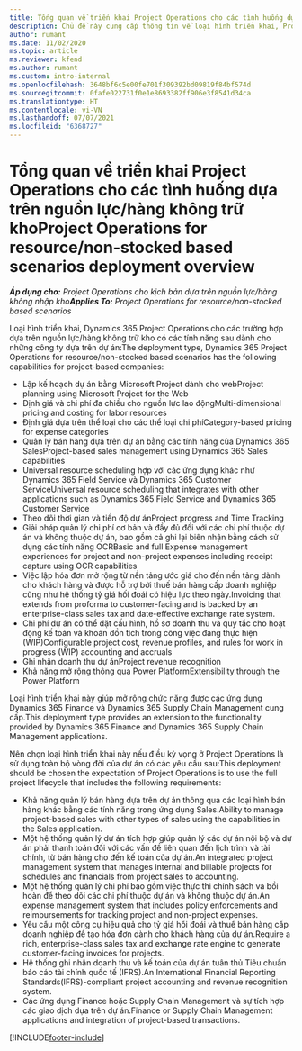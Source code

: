 ```yaml
---
title: Tổng quan về triển khai Project Operations cho các tình huống dựa trên nguồn lực/hàng không trữ kho
description: Chủ đề này cung cấp thông tin về loại hình triển khai, Project Operations cho các tình huống dựa trên nguồn lực/hàng không trữ kho.
author: rumant
ms.date: 11/02/2020
ms.topic: article
ms.reviewer: kfend
ms.author: rumant
ms.custom: intro-internal
ms.openlocfilehash: 3648bf6c5e00fe701f309392bd09819f84bf574d
ms.sourcegitcommit: 0fafe022731f0e1e8693382ff906e3f8541d34ca
ms.translationtype: HT
ms.contentlocale: vi-VN
ms.lasthandoff: 07/07/2021
ms.locfileid: "6368727"
---
```

# <a name="project-operations-for-resourcenon-stocked-based-scenarios-deployment-overview"></a><span data-ttu-id="e46e5-103">Tổng quan về triển khai Project Operations cho các tình huống dựa trên nguồn lực/hàng không trữ kho</span><span class="sxs-lookup"><span data-stu-id="e46e5-103">Project Operations for resource/non-stocked based scenarios deployment overview</span></span>

<span data-ttu-id="e46e5-104">_**Áp dụng cho:** Project Operations cho kịch bản dựa trên nguồn lực/hàng không nhập kho_</span><span class="sxs-lookup"><span data-stu-id="e46e5-104">_**Applies To:** Project Operations for resource/non-stocked based scenarios_</span></span>

<span data-ttu-id="e46e5-105">Loại hình triển khai, Dynamics 365 Project Operations cho các trường hợp dựa trên nguồn lực/hàng không trữ kho có các tính năng sau dành cho những công ty dựa trên dự án:</span><span class="sxs-lookup"><span data-stu-id="e46e5-105">The deployment type, Dynamics 365 Project Operations for resource/non-stocked based scenarios has the following capabilities for project-based companies:</span></span>

- <span data-ttu-id="e46e5-106">Lập kế hoạch dự án bằng Microsoft Project dành cho web</span><span class="sxs-lookup"><span data-stu-id="e46e5-106">Project planning using Microsoft Project for the Web</span></span>
- <span data-ttu-id="e46e5-107">Định giá và chi phí đa chiều cho nguồn lực lao động</span><span class="sxs-lookup"><span data-stu-id="e46e5-107">Multi-dimensional pricing and costing for labor resources</span></span>
- <span data-ttu-id="e46e5-108">Định giá dựa trên thể loại cho các thể loại chi phí</span><span class="sxs-lookup"><span data-stu-id="e46e5-108">Category-based pricing for expense categories</span></span>
- <span data-ttu-id="e46e5-109">Quản lý bán hàng dựa trên dự án bằng các tính năng của Dynamics 365 Sales</span><span class="sxs-lookup"><span data-stu-id="e46e5-109">Project-based sales management using Dynamics 365 Sales capabilities</span></span>
- <span data-ttu-id="e46e5-110">Universal resource scheduling hợp với các ứng dụng khác như Dynamics 365 Field Service và Dynamics 365 Customer Service</span><span class="sxs-lookup"><span data-stu-id="e46e5-110">Universal resource scheduling that integrates with other applications such as Dynamics 365 Field Service and Dynamics 365 Customer Service</span></span>
- <span data-ttu-id="e46e5-111">Theo dõi thời gian và tiến độ dự án</span><span class="sxs-lookup"><span data-stu-id="e46e5-111">Project progress and Time Tracking</span></span>
- <span data-ttu-id="e46e5-112">Giải pháp quản lý chi phí cơ bản và đầy đủ đối với các chi phí thuộc dự án và không thuộc dự án, bao gồm cả ghi lại biên nhận bằng cách sử dụng các tính năng OCR</span><span class="sxs-lookup"><span data-stu-id="e46e5-112">Basic and full Expense management experiences for project and non-project expenses including receipt capture using OCR capabilities</span></span>
- <span data-ttu-id="e46e5-113">Việc lập hóa đơn mở rộng từ nền tảng ước giá cho đến nền tảng dành cho khách hàng và được hỗ trợ bởi thuế bán hàng cấp doanh nghiệp cũng như hệ thống tỷ giá hối đoái có hiệu lực theo ngày.</span><span class="sxs-lookup"><span data-stu-id="e46e5-113">Invoicing that extends from proforma to customer-facing and is backed by an enterprise-class sales tax and date-effective exchange rate system.</span></span>
- <span data-ttu-id="e46e5-114">Chi phí dự án có thể đặt cấu hình, hồ sơ doanh thu và quy tắc cho hoạt động kế toán và khoản dồn tích trong công việc đang thực hiện (WIP)</span><span class="sxs-lookup"><span data-stu-id="e46e5-114">Configurable project cost, revenue profiles, and rules for work in progress (WIP) accounting and accruals</span></span>
- <span data-ttu-id="e46e5-115">Ghi nhận doanh thu dự án</span><span class="sxs-lookup"><span data-stu-id="e46e5-115">Project revenue recognition</span></span>
- <span data-ttu-id="e46e5-116">Khả năng mở rộng thông qua Power Platform</span><span class="sxs-lookup"><span data-stu-id="e46e5-116">Extensibility through the Power Platform</span></span>

<span data-ttu-id="e46e5-117">Loại hình triển khai này giúp mở rộng chức năng được các ứng dụng Dynamics 365 Finance và Dynamics 365 Supply Chain Management cung cấp.</span><span class="sxs-lookup"><span data-stu-id="e46e5-117">This deployment type provides an extension to the functionality provided by Dynamics 365 Finance and Dynamics 365 Supply Chain Management applications.</span></span>

<span data-ttu-id="e46e5-118">Nên chọn loại hình triển khai này nếu điều kỳ vọng ở Project Operations là sử dụng toàn bộ vòng đời của dự án có các yêu cầu sau:</span><span class="sxs-lookup"><span data-stu-id="e46e5-118">This deployment should be chosen the expectation of Project Operations is to use the full project lifecycle that includes the following requirements:</span></span>

- <span data-ttu-id="e46e5-119">Khả năng quản lý bán hàng dựa trên dự án thông qua các loại hình bán hàng khác bằng các tính năng trong ứng dụng Sales.</span><span class="sxs-lookup"><span data-stu-id="e46e5-119">Ability to manage project-based sales with other types of sales using the capabilities in the Sales application.</span></span>
- <span data-ttu-id="e46e5-120">Một hệ thống quản lý dự án tích hợp giúp quản lý các dự án nội bộ và dự án phải thanh toán đối với các vấn đề liên quan đến lịch trình và tài chính, từ bán hàng cho đến kế toán của dự án.</span><span class="sxs-lookup"><span data-stu-id="e46e5-120">An integrated project management system that manages internal and billable projects for schedules and financials from project sales to accounting.</span></span>
- <span data-ttu-id="e46e5-121">Một hệ thống quản lý chi phí bao gồm việc thực thi chính sách và bồi hoàn để theo dõi các chi phí thuộc dự án và không thuộc dự án.</span><span class="sxs-lookup"><span data-stu-id="e46e5-121">An expense management system that includes policy enforcements and reimbursements for tracking project and non-project expenses.</span></span>
- <span data-ttu-id="e46e5-122">Yêu cầu một công cụ hiệu quả cho tỷ giá hối đoái và thuế bán hàng cấp doanh nghiệp để tạo hóa đơn dành cho khách hàng của dự án.</span><span class="sxs-lookup"><span data-stu-id="e46e5-122">Require a rich, enterprise-class sales tax and exchange rate engine to generate customer-facing invoices for projects.</span></span>
- <span data-ttu-id="e46e5-123">Hệ thống ghi nhận doanh thu và kế toán của dự án tuân thủ Tiêu chuẩn báo cáo tài chính quốc tế (IFRS).</span><span class="sxs-lookup"><span data-stu-id="e46e5-123">An International Financial Reporting Standards(IFRS)-compliant project accounting and revenue recognition system.</span></span>
- <span data-ttu-id="e46e5-124">Các ứng dụng Finance hoặc Supply Chain Management và sự tích hợp các giao dịch dựa trên dự án.</span><span class="sxs-lookup"><span data-stu-id="e46e5-124">Finance or Supply Chain Management applications and integration of project-based transactions.</span></span>


[!INCLUDE[footer-include](../includes/footer-banner.md)]